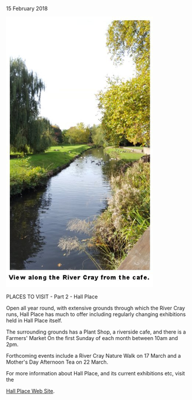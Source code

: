 15 February 2018

![Image](images/nm0408_1.jpg)

PLACES TO VISIT - Part 2 - Hall Place

Open all year round, with extensive grounds through which the River Cray runs, Hall Place has much to offer including regularly changing exhibitions held in Hall Place itself.

The surrounding grounds has a Plant Shop, a riverside cafe, and there is a Farmers' Market On the first Sunday of each month between 10am and 2pm.

Forthcoming events include a River Cray Nature Walk on 17 March and a Mother's Day Afternoon Tea on 22 March.

For more information about Hall Place, and its current exhibitions etc, visit the

[Hall Place Web Site](http://www.hallplace.org.uk/).
